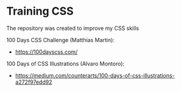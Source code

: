 # Training CSS
The repository was created to improve my CSS skills

100 Days CSS Challenge (Matthias Martin): 
 - https://100dayscss.com/

100 Days of CSS Illustrations (Alvaro Montoro): 
 - https://medium.com/counterarts/100-days-of-css-illustrations-a272f97edd92

